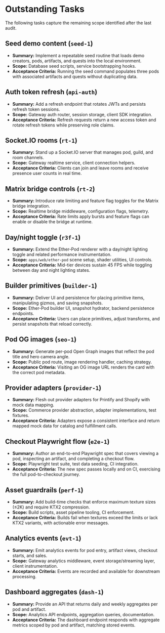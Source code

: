 # Outstanding Tasks

The following tasks capture the remaining scope identified after the last audit.

## Seed demo content (`seed-1`)
- **Summary:** Implement a repeatable seed routine that loads demo creators, pods, artifacts, and quests into the local environment.
- **Scope:** Database seed scripts, service bootstrapping hooks.
- **Acceptance Criteria:** Running the seed command populates three pods with associated artifacts and quests without duplicating data.

## Auth token refresh (`api-auth`)
- **Summary:** Add a refresh endpoint that rotates JWTs and persists refresh token sessions.
- **Scope:** Gateway auth router, session storage, client SDK integration.
- **Acceptance Criteria:** Refresh requests return a new access token and rotate refresh tokens while preserving role claims.

## Socket.IO rooms (`rt-1`)
- **Summary:** Stand up a Socket.IO server that manages pod, guild, and room channels.
- **Scope:** Gateway realtime service, client connection helpers.
- **Acceptance Criteria:** Clients can join and leave rooms and receive presence user counts in real time.

## Matrix bridge controls (`rt-2`)
- **Summary:** Introduce rate limiting and feature flag toggles for the Matrix bridge integration.
- **Scope:** Realtime bridge middleware, configuration flags, telemetry.
- **Acceptance Criteria:** Rate limits apply bursts and feature flags can enable or disable the bridge at runtime.

## Day/night toggle (`r3f-1`)
- **Summary:** Extend the Ether-Pod renderer with a day/night lighting toggle and related performance instrumentation.
- **Scope:** `apps/web/ether-pod` scene setup, shader utilities, UI controls.
- **Acceptance Criteria:** Mid-tier devices sustain 45 FPS while toggling between day and night lighting states.

## Builder primitives (`builder-1`)
- **Summary:** Deliver UI and persistence for placing primitive items, manipulating gizmos, and saving snapshots.
- **Scope:** Ether-Pod builder UI, snapshot hydrator, backend persistence endpoints.
- **Acceptance Criteria:** Users can place primitives, adjust transforms, and persist snapshots that reload correctly.

## Pod OG images (`seo-1`)
- **Summary:** Generate per-pod Open Graph images that reflect the pod title and hero camera angle.
- **Scope:** Public pod route, image rendering handler, caching strategy.
- **Acceptance Criteria:** Visiting an OG image URL renders the card with the correct pod metadata.

## Provider adapters (`provider-1`)
- **Summary:** Flesh out provider adapters for Printify and Shopify with mock data mapping.
- **Scope:** Commerce provider abstraction, adapter implementations, test fixtures.
- **Acceptance Criteria:** Adapters expose a consistent interface and return mapped mock data for catalog and fulfillment calls.

## Checkout Playwright flow (`e2e-1`)
- **Summary:** Author an end-to-end Playwright spec that covers viewing a pod, inspecting an artifact, and completing a checkout flow.
- **Scope:** Playwright test suite, test data seeding, CI integration.
- **Acceptance Criteria:** The new spec passes locally and on CI, exercising the full pod-to-checkout journey.

## Asset guardrails (`perf-1`)
- **Summary:** Add build-time checks that enforce maximum texture sizes (≤2K) and require KTX2 compression.
- **Scope:** Build scripts, asset pipeline tooling, CI enforcement.
- **Acceptance Criteria:** Builds fail when textures exceed the limits or lack KTX2 variants, with actionable error messages.

## Analytics events (`evt-1`)
- **Summary:** Emit analytics events for pod entry, artifact views, checkout starts, and sales.
- **Scope:** Gateway analytics middleware, event storage/streaming layer, client instrumentation.
- **Acceptance Criteria:** Events are recorded and available for downstream processing.

## Dashboard aggregates (`dash-1`)
- **Summary:** Provide an API that returns daily and weekly aggregates per pod and artifact.
- **Scope:** Analytics API endpoints, aggregation queries, documentation.
- **Acceptance Criteria:** The dashboard endpoint responds with aggregate metrics scoped by pod and artifact, matching stored events.
